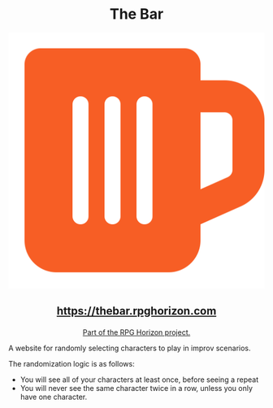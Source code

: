 <div align="center">

# The Bar

![](src/assets/icon.svg)

<h2>

https://thebar.rpghorizon.com

</h2>

<u>Part of the RPG Horizon project.</u>

</div>

A website for randomly selecting characters to play in improv scenarios.

The randomization logic is as follows:

  * You will see all of your characters at least once, before seeing a repeat
  * You will never see the same character twice in a row, unless you only have
    one character.